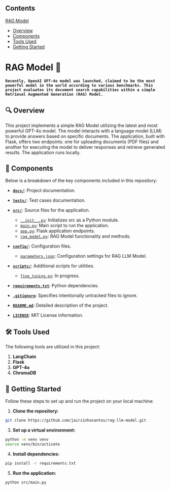## Contents
[RAG Model](#rag-model-robot)<br>
- [Overview](#mag-overview)<br>
- [Components](#open_file_folder-components)<br>
- [Tools Used](#hammer_and_wrench-tools-used)<br>
- [Getting Started](#rocket-getting-started)<br>
<!--- - [References](#books-references)<br> -->

# RAG Model :robot:

**`Recently, OpenAI GPT-4o model was launched, claimed to be the most powerful model in the world according to various benchmarks. This project evaluates its document search capabilities within a simple Retrieval Augmented Generation (RAG) Model.`**

## :mag: Overview
This project implements a simple RAG Model utilizing the latest and most powerful GPT-4o model. The model interacts with a language model (LLM) to provide answers based on specific documents. The application, built with Flask, offers two endpoints: one for uploading documents (PDF files) and another for executing the model to deliver responses and retrieve generated results. The application runs locally.

## :open_file_folder: Components
Below is a breakdown of the key components included in this repository:

- [**`docs/`**](docs/readme.md): Project documentation.

- [**`tests/`**](tests/readme.md): Test cases documentation.

- [**`src/`**](src/): Source files for the application.
  - [`__init__.py`](src/__init__.py): Initializes src as a Python module.
  - [`main.py`](src/main.py): Main script to run the application.
  - [`app.py`](src/app.py): Flask application endpoints.
  - [`rag_model.py`](src/rag_model.py): RAG Model functionality and methods.

- [**`config/`**](config/): Configuration files.
  - [`parameters.json`](config/parameters.json): Configuration settings for RAG LLM Model.

- [**`scripts/`**](scripts/): Additional scripts for utilities.
  - [`fine_tuning.py`](scripts/fine_tuning.py): In progress.

- [**`requirements.txt`**](requirements.txt): Python dependencies.

- [**`.gitignore`**](.gitignore): Specifies intentionally untracked files to ignore.

- [**`README.md`**](README.md): Detailed description of the project.

- [**`LICENSE`**](LICENSE): MIT License information.


## :hammer_and_wrench: Tools Used
The following tools are utilized in this project:

1. **LangChain**
2. **Flask**
3. **GPT-4o**
4. **ChromaDB**

## :rocket: Getting Started
Follow these steps to set up and run the project on your local machine:

1. **Clone the repository:**

``` bash
git clone https://github.com/jairzinhosantos/rag-llm-model.git
```

3. **Set up a virtual environment:**

``` bash
python -m venv venv
source venv/bin/activate
```

4. **Install dependencies:**

``` bash
pip install -r requirements.txt
```

5. **Run the application:**

``` bash
python src/main.py
```


<!---
## :books: References
[^1]: [x](y)
[^2]: [x](y)
[^3]: [x](y)
[^4]: [x](y)
-->

